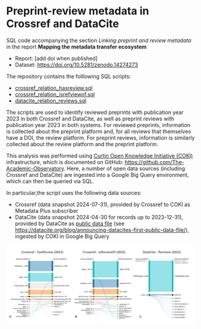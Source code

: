 # Preprint-review metadata in Crossref and DataCite
SQL code accompanying the section *Linking preprint and review metadata* in the report **Mapping the metadata transfer ecosystem**

* Report: [add doi when published]
* Dataset: https://doi.org/10.5281/zenodo.14274273

The repository contains the folllowing SQL scripts:
* [crossref_relation_hasreview.sql](sql/crossref_relation_hasreview.sql)
* [crossref_relation_isrefviewof.sql](sql/crossref_relation_isreviewof.sql)
* [datacite_relation_reviews.sql](sql/datacite_relation_reviews.sql)

The scripts are used to identify reviewed preprints with publication year 2023 in both Crossref and DataCite, as well as preprint reviews with publication year 2023 in both systems. For reviewed preprints, information is collected about the preprint platform and, for all reviews that themselves have a DOI, the review platform. For preprint reviews, information is similarly collected about the review platform and the preprint platform. 

This analysis was performed using [Curtin Open Knowledge Initiative (COKI)](https://openknowledge.community/) infrastructure, which is documented on GitHub: https://github.com/The-Academic-Observatory. Here, a number of open data sources (including Crossref and DataCite) are ingested into a Google Big Query environment, which can then be queried via SQL.

In particular,the script uses the following data sources:
- Crossref (data snapshot 2024-07-31), provided by Crossref to COKI as Metadata Plus subscriber
- DataCite (data snapshot 2024-04-30 for records up to 2023-12-31), provided by DataCite as [public data file](https://doi.org/10.14454/zhaw-tm22) (see https://datacite.org/blog/announcing-datacites-first-public-data-file/), ingested by COKI in Google Big Query

![Preprint-review links in Crossref and DataCite](https://github.com/bmkramer/preprint_review_metadata/blob/main/figures/preprint_review_metadata.png)

